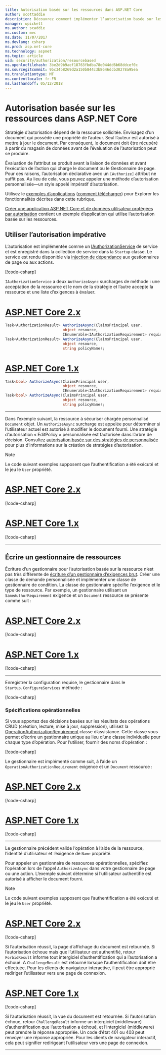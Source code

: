 ```yaml
---
title: Autorisation basée sur les ressources dans ASP.NET Core
author: scottaddie
description: Découvrez comment implémenter l’autorisation basée sur les ressources dans une application ASP.NET Core lorsqu’un attribut Authorize ne suffit.
manager: wpickett
ms.author: scaddie
ms.custom: mvc
ms.date: 11/07/2017
ms.devlang: csharp
ms.prod: asp.net-core
ms.technology: aspnet
ms.topic: article
uid: security/authorization/resourcebased
ms.openlocfilehash: 3be2d9b9aef18763fbdba78e044dd6b68ddcef0c
ms.sourcegitcommit: 9bc34b8269d2a150b844c3b8646dcb30278a95ea
ms.translationtype: MT
ms.contentlocale: fr-FR
ms.lasthandoff: 05/12/2018
---
```

# <a name="resource-based-authorization-in-aspnet-core"></a>Autorisation basée sur les ressources dans ASP.NET Core

Stratégie d’autorisation dépend de la ressource sollicitée. Envisagez d’un document qui possède une propriété de l’auteur. Seul l’auteur est autorisé à mettre à jour le document. Par conséquent, le document doit être récupéré à partir du magasin de données avant de l’évaluation de l’autorisation peut se produire.

Évaluation de l’attribut se produit avant la liaison de données et avant l’exécution de l’action qui charge le document ou le Gestionnaire de page. Pour ces raisons, l’autorisation déclarative avec un `[Authorize]` attribut ne suffit pas. Au lieu de cela, vous pouvez appeler une méthode d’autorisation personnalisée&mdash;un style appelé impératif d’autorisation.

Utilisez le [exemples d’applications](https://github.com/aspnet/Docs/tree/master/aspnetcore/security/authorization/resourcebased/samples) ([comment télécharger](xref:tutorials/index#how-to-download-a-sample)) pour Explorer les fonctionnalités décrites dans cette rubrique.

[Créer une application ASP.NET Core et de données utilisateur protégées par autorisation](xref:security/authorization/secure-data) contient un exemple d’application qui utilise l’autorisation basée sur les ressources.

## <a name="use-imperative-authorization"></a>Utiliser l’autorisation impérative

L’autorisation est implémentée comme un [IAuthorizationService](/dotnet/api/microsoft.aspnetcore.authorization.iauthorizationservice) de service et est enregistré dans la collection de service dans la `Startup` classe. Le service est rendu disponible via [injection de dépendance](xref:fundamentals/dependency-injection#fundamentals-dependency-injection) aux gestionnaires de page ou aux actions.

[!code-csharp[](resourcebased/samples/ResourceBasedAuthApp2/Controllers/DocumentController.cs?name=snippet_IAuthServiceDI&highlight=6)]

`IAuthorizationService` a deux `AuthorizeAsync` surcharges de méthode : une acceptation de la ressource et le nom de la stratégie et l’autre accepte la ressource et une liste d’exigences à évaluer.

# <a name="aspnet-core-2xtabaspnetcore2x"></a>[ASP.NET Core 2.x](#tab/aspnetcore2x)

```csharp
Task<AuthorizationResult> AuthorizeAsync(ClaimsPrincipal user,
                          object resource,
                          IEnumerable<IAuthorizationRequirement> requirements);
Task<AuthorizationResult> AuthorizeAsync(ClaimsPrincipal user,
                          object resource,
                          string policyName);
```

# <a name="aspnet-core-1xtabaspnetcore1x"></a>[ASP.NET Core 1.x](#tab/aspnetcore1x)

```csharp
Task<bool> AuthorizeAsync(ClaimsPrincipal user,
                          object resource,
                          IEnumerable<IAuthorizationRequirement> requirements);
Task<bool> AuthorizeAsync(ClaimsPrincipal user,
                          object resource,
                          string policyName);
```

---

<a name="security-authorization-resource-based-imperative"></a>

Dans l’exemple suivant, la ressource à sécuriser chargée personnalisé `Document` objet. Un `AuthorizeAsync` surcharge est appelée pour déterminer si l’utilisateur actuel est autorisé à modifier le document fourni. Une stratégie d’autorisation « EditPolicy » personnalisée est factorisée dans l’arbre de décision. Consultez [autorisation basée sur des stratégies de personnalisée](xref:security/authorization/policies) pour plus d’informations sur la création de stratégies d’autorisation.

> [!NOTE]
> Le code suivant exemples supposent que l’authentification a été exécuté et le jeu le `User` propriété.

# <a name="aspnet-core-2xtabaspnetcore2x"></a>[ASP.NET Core 2.x](#tab/aspnetcore2x/)

[!code-csharp[](resourcebased/samples/ResourceBasedAuthApp2/Pages/Document/Edit.cshtml.cs?name=snippet_DocumentEditHandler)]

# <a name="aspnet-core-1xtabaspnetcore1x"></a>[ASP.NET Core 1.x](#tab/aspnetcore1x/)

[!code-csharp[](resourcebased/samples/ResourceBasedAuthApp1/Controllers/DocumentController.cs?name=snippet_DocumentEditAction)]

---

## <a name="write-a-resource-based-handler"></a>Écrire un gestionnaire de ressources

Écriture d’un gestionnaire pour l’autorisation basée sur la ressource n’est pas très différente de [écriture d’un gestionnaire d’exigences brut](xref:security/authorization/policies#security-authorization-policies-based-authorization-handler). Créer une classe de demande personnalisée et implémenter une classe de gestionnaire de condition. La classe de gestionnaire spécifie l’exigence et le type de ressource. Par exemple, un gestionnaire utilisant un `SameAuthorRequirement` exigence et un `Document` ressource se présente comme suit :

# <a name="aspnet-core-2xtabaspnetcore2x"></a>[ASP.NET Core 2.x](#tab/aspnetcore2x/)

[!code-csharp[](resourcebased/samples/ResourceBasedAuthApp2/Services/DocumentAuthorizationHandler.cs?name=snippet_HandlerAndRequirement)]

# <a name="aspnet-core-1xtabaspnetcore1x"></a>[ASP.NET Core 1.x](#tab/aspnetcore1x/)

[!code-csharp[](resourcebased/samples/ResourceBasedAuthApp1/Services/DocumentAuthorizationHandler.cs?name=snippet_HandlerAndRequirement)]

---

Enregistrer la configuration requise, le gestionnaire dans le `Startup.ConfigureServices` méthode :

[!code-csharp[](resourcebased/samples/ResourceBasedAuthApp2/Startup.cs?name=snippet_ConfigureServicesSample&highlight=3-7,9)]

### <a name="operational-requirements"></a>Spécifications opérationnelles

Si vous apportez des décisions basées sur les résultats des opérations CRUD (création, lecture, mise à jour, suppression), utilisez la [OperationAuthorizationRequirement](/dotnet/api/microsoft.aspnetcore.authorization.infrastructure.operationauthorizationrequirement) classe d’assistance. Cette classe vous permet d’écrire un gestionnaire unique au lieu d’une classe individuelle pour chaque type d’opération. Pour l’utiliser, fournir des noms d’opération :

[!code-csharp[](resourcebased/samples/ResourceBasedAuthApp2/Services/DocumentAuthorizationCrudHandler.cs?name=snippet_OperationsClass)]

Le gestionnaire est implémenté comme suit, à l’aide un `OperationAuthorizationRequirement` exigence et un `Document` ressource :

# <a name="aspnet-core-2xtabaspnetcore2x"></a>[ASP.NET Core 2.x](#tab/aspnetcore2x/)

[!code-csharp[](resourcebased/samples/ResourceBasedAuthApp2/Services/DocumentAuthorizationCrudHandler.cs?name=snippet_Handler)]

# <a name="aspnet-core-1xtabaspnetcore1x"></a>[ASP.NET Core 1.x](#tab/aspnetcore1x/)

[!code-csharp[](resourcebased/samples/ResourceBasedAuthApp1/Services/DocumentAuthorizationCrudHandler.cs?name=snippet_Handler)]

---

Le gestionnaire précédent valide l’opération à l’aide de la ressource, l’identité d’utilisateur et l’exigence de `Name` propriété.

Pour appeler un gestionnaire de ressources opérationnelles, spécifiez l’opération lors de l’appel `AuthorizeAsync` dans votre gestionnaire de page ou une action. L’exemple suivant détermine si l’utilisateur authentifié est autorisé à afficher le document fourni.

> [!NOTE]
> Le code suivant exemples supposent que l’authentification a été exécuté et le jeu le `User` propriété.

# <a name="aspnet-core-2xtabaspnetcore2x"></a>[ASP.NET Core 2.x](#tab/aspnetcore2x/)

[!code-csharp[](resourcebased/samples/ResourceBasedAuthApp2/Pages/Document/View.cshtml.cs?name=snippet_DocumentViewHandler&highlight=10-11)]

Si l’autorisation réussit, la page d’affichage du document est retournée. Si l’autorisation échoue mais que l’utilisateur est authentifié, retour `ForbidResult` informe tout intergiciel d’authentification qui a l’autorisation a échoué. A `ChallengeResult` est retourné lorsque l’authentification doit être effectuée. Pour les clients de navigateur interactive, il peut être approprié rediriger l’utilisateur vers une page de connexion.

# <a name="aspnet-core-1xtabaspnetcore1x"></a>[ASP.NET Core 1.x](#tab/aspnetcore1x/)

[!code-csharp[](resourcebased/samples/ResourceBasedAuthApp1/Controllers/DocumentController.cs?name=snippet_DocumentViewAction&highlight=11-12)]

Si l’autorisation réussit, la vue du document est retournée. Si l’autorisation échoue, retour `ChallengeResult` informe un intergiciel (middleware) d’authentification que l’autorisation a échoué, et l’intergiciel (middleware) peut prendre la réponse appropriée. Un code d’état 401 ou 403 peut renvoyer une réponse appropriée. Pour les clients de navigateur interactif, cela peut signifier redirigeant l’utilisateur vers une page de connexion.

---
